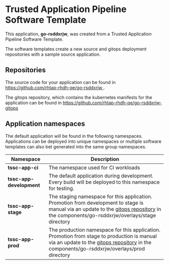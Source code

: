 # Trusted Application Pipeline Software Template

This application, **go-rsddxrjw**, was created from a Trusted Application Pipeline Software Template.

The software templates create a new source and gitops deployment repositories with a sample source application. 

## Repositories

The source code for your application can be found in [https://github.com/rhtap-rhdh-qe/go-rsddxrjw ](https://github.com/rhtap-rhdh-qe/go-rsddxrjw ).
 
The gitops repository, which contains the kubernetes manifests for the application can be found in 
[https://github.com/rhtap-rhdh-qe/go-rsddxrjw-gitops ](https://github.com/rhtap-rhdh-qe/go-rsddxrjw-gitops ) 

## Application namespaces 

The default application will be found in the following namespaces. Applications can be deployed into unique namespaces or multiple software templates can also bet generated into the same group namespaces.  

|  Namespace   |  Description   |  
| -------- | -------- |
| **tssc-app-ci** | The namespace used for CI workloads |
| **tssc-app-development** | The default application during development. Every build will be deployed to this namespace for testing. |
| **tssc-app-stage** | The staging namespace for this application. Promotion from development to stage is manual via an update to the [gitops repository](https://github.com/rhtap-rhdh-qe/go-rsddxrjw-gitops ) in the components/go-rsddxrjw/overlays/stage directory |
| **tssc-app-prod** | The production namespace for this application. Promotion from stage to production is manual via an update to the [gitops repository](https://github.com/rhtap-rhdh-qe/go-rsddxrjw-gitops ) in the components/go-rsddxrjw/overlays/prod directory |